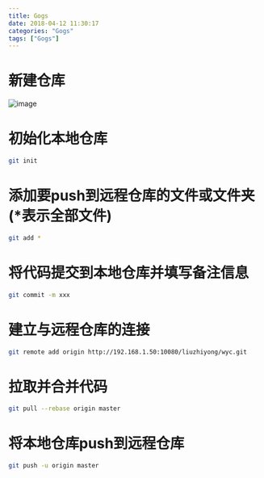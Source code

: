 ```yaml
---
title: Gogs
date: 2018-04-12 11:30:17
categories: "Gogs"
tags: ["Gogs"]
---
```


# 新建仓库

<!-- more -->

![image](/images/20180412/1523503660708.png)

# 初始化本地仓库

```bash
git init
```

# 添加要push到远程仓库的文件或文件夹(*表示全部文件)

```bash
git add *
```

# 将代码提交到本地仓库并填写备注信息

```bash
git commit -m xxx
```

# 建立与远程仓库的连接

```bash
git remote add origin http://192.168.1.50:10080/liuzhiyong/wyc.git
```

# 拉取并合并代码

```bash
git pull --rebase origin master
```

# 将本地仓库push到远程仓库

```bash
git push -u origin master
```